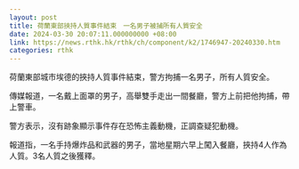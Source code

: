 ```yaml
---
layout: post
title: 荷蘭東部挾持人質事件結束　一名男子被捕所有人質安全
date: 2024-03-30 20:07:11.000000000 +08:00
link: https://news.rthk.hk/rthk/ch/component/k2/1746947-20240330.htm
categories: rthk
---
```


荷蘭東部城市埃德的挾持人質事件結束，警方拘捕一名男子，所有人質安全。

傳媒報道，一名戴上面罩的男子，高舉雙手走出一間餐廳，警方上前把他拘捕，帶上警車。

警方表示，沒有跡象顯示事件存在恐怖主義動機，正調查疑犯動機。

報道指，一名手持爆炸品和武器的男子，當地星期六早上闖入餐廳，挾持4人作為人質。3名人質之後獲釋。
